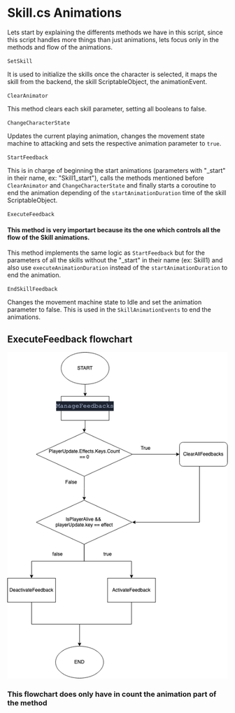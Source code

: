 # Skill.cs Animations

Lets start by explaining the differents methods we have in this script, since this script handles more things than just animations, lets focus only in the methods and flow of the animations.

`SetSkill` 

It is used to initialize the skills once the character is selected,  it maps the skill from the backend, the skill ScriptableObject, the animationEvent.

`ClearAnimator` 

This method clears each skill parameter, setting all booleans to false.

`ChangeCharacterState`

Updates the current playing animation, changes the movement state machine to attacking and sets the respective animation parameter to `true`.

`StartFeedback`

This is in charge of beginning the start animations (parameters with "_start" in their name, ex: "Skill1_start"), calls the methods mentioned before `ClearAnimator` and `ChangeCharacterState` and finally starts a coroutine to end the animation depending of the `startAnimationDuration` time of the skill ScriptableObject.

`ExecuteFeedback`

#### This method is very importart because its the one which controls all the flow of the Skill animations.
This method implements the same logic as `StartFeedback` but for the parameters of all the skills without the "_start" in their name (ex: Skill1) and also use `executeAnimationDuration` instead of the `startAnimationDuration` to end the animation.

`EndSkillFeedback`

Changes the movement machine state to Idle and set the animation parameter to false. This is used in the `SkillAnimationEvents` to end the animations.

## ExecuteFeedback flowchart

![](./images/executeFeedback.png)

### This flowchart does only have in count the animation part of the method
